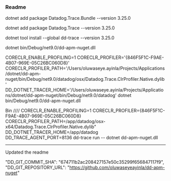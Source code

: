 ### Readme

dotnet add package Datadog.Trace.Bundle --version 3.25.0

dotnet add package Datadog.Trace --version 3.25.0

dotnet tool install --global dd-trace --version 3.25.0


dotnet bin/Debug/net9.0/dd-apm-nuget.dll

CORECLR_ENABLE_PROFILING=1 CORECLR_PROFILER='{846F5F1C-F9AE-4B07-969E-05C26BC060D8}' CORECLR_PROFILER_PATH='/Users/oluwaseye.ayinla/Projects/Applications/dotnet/dd-apm-nuget/bin/Debug/net9.0/datadog/osx/Datadog.Trace.ClrProfiler.Native.dylib' DD_DOTNET_TRACER_HOME='/Users/oluwaseye.ayinla/Projects/Applications/dotnet/dd-apm-nuget/bin/Debug/net9.0/datadog' dotnet bin/Debug/net9.0/dd-apm-nuget.dll

Bin
////
CORECLR_ENABLE_PROFILING=1 CORECLR_PROFILER={846F5F1C-F9AE-4B07-969E-05C26BC060D8} CORECLR_PROFILER_PATH=/app/datadog/osx-x64/Datadog.Trace.ClrProfiler.Native.dylib" DD_DOTNET_TRACER_HOME=/app/datadog DD_TRACE_AGENT_PORT=8136 dd-trace run -- dotnet dd-apm-nuget.dll


---

Updated the readme

  "DD_GIT_COMMIT_SHA": "674711b2ac208427157e50c35299f656847117f9",
  "DD_GIT_REPOSITORY_URL": "https://github.com/oluwaseyeayinla/dd-apm-nuget"